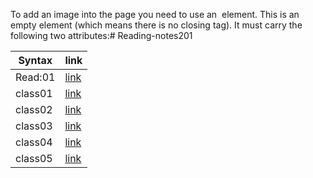 To add an image into the page
you need to use an <img>
element. This is an empty
element (which means there is
no closing tag). It must carry the
following two attributes:# Reading-notes201

| Syntax  | link                                                                     |
| ------- | ------------------                                                       |
| Read:01 | [link]('README.md')                                                      |
| class01 | [link](https://mohammed1994mosleh.github.io/Reading-notes201/class01)    |
| class02 | [link](https://mohammed1994mosleh.github.io/Reading-notes201/class02)    |
| class03 | [link](https://mohammed1994mosleh.github.io/Reading-notes201/class03)    |
| class04 | [link](https://mohammed1994mosleh.github.io/Reading-notes201/class04)    |
| class05 | [link](https://mohammed1994mosleh.github.io/Reading-notes201/class05)    |